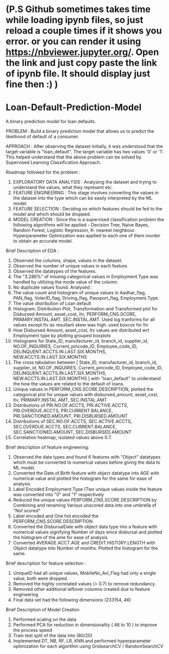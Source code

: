 # (P.S Github sometimes takes time while loading ipynb files, so just reload a couple times if it shows you error. or you can render it using https://nbviewer.jupyter.org/. Open the link and just copy paste the link of ipynb file. It should display just fine then :) )

# Loan-Default-Prediction-Model

A binary prediction model for loan defaults.

PROBLEM : Build a binary prediction model that allows us to predict the likelihood of default of a consumer.

APPROACH : After observing the dataset initially, it was understood that the target variable is "loan_default". The target variable has two values '0' or '1'. This helped understand that the above problem can be solved by Supervised Learning Classification Approach.


Roadmap followed for the problem :
1) EXPLORATORY DATA ANALYSIS : Analysing the dataset and trying to understand the values, what they represent etc.
2) FEATURE ENGINEERING : This stage involves converting the values in the dataset into the type which can be easily interpreted by the ML model.
3) FEATURE SELECTION : Deciding on which features should be fed to the model and which should be dropped.
4) MODEL CREATION : Since this is a supervised classification problem the following algorithms will be applied - Decision Tree, Naive Bayes, Random Forest, Logistic Regression, K- nearest neighbour. Hyperparameter Optimization was applied to each one of them inorder to obtain an accurate model.



Brief Description of EDA :
1) Observed the columns, shape, values in the dataset.
2) Observed the number of unique values in each feature.
3) Observed the datatypes of the features.
4) The "3.286%" of missing categorical values in Employment.Type was handled by utilizing the mode value of the column.
5) No duplicate values found.
Analysed :
1) The value count and histogram of unique values in Aadhar_flag, PAN_flag, VoterID_flag, Driving_flag, Passport_flag, Employment.Type.
2) The value distribution of Loan default
3) Histogram, Distribution Plot, Transformation and Transformed plot for Disbursed Amount, asset_cost, ltv, PERFORM_CNS.SCORE, PRIMARY.INSTAL.AMT, SEC.INSTAL.AMT. Used log tranforms for all values except ltv as resultant skew was high. used boxcox for ltv
4) How Disbursed Amount, asset_cost, ltv values are distributed wrt Employment type by plotting grouped boxplots
5) Histograms for State_ID, manufacturer_id, branch_id, supplier_id, NO.OF_INQUIRIES, Current_pincode_ID, Employee_code_ID, DELINQUENT.ACCTS.IN.LAST.SIX.MONTHS, NEW.ACCTS.IN.LAST.SIX.MONTHS
6) The cross tabulation between [ State_ID, manufacturer_id, branch_id, supplier_id, NO.OF_INQUIRIES, Current_pincode_ID, Employee_code_ID, DELINQUENT.ACCTS.IN.LAST.SIX.MONTHS, NEW.ACCTS.IN.LAST.SIX.MONTHS ] with "loan_default" to understand the how the values are related to the default of loans.
7) Unique values in PERFORM_CNS.SCORE.DESCRIPTION, plotted the categorical plot for unique values with disbursed_amount, asset_cost, ltv, PRIMARY.INSTAL.AMT, SEC.INSTAL.AMT
8) Distributions of PRI.NO.OF.ACCTS, PRI.ACTIVE.ACCTS, PRI.OVERDUE.ACCTS, PRI.CURRENT.BALANCE, PRI.SANCTIONED.AMOUNT, PRI.DISBURSED.AMOUNT
9) Distributions of SEC.NO.OF.ACCTS, SEC.ACTIVE.ACCTS, SEC.OVERDUE.ACCTS, SEC.CURRENT.BALANCE, SEC.SANCTIONED.AMOUNT, SEC.DISBURSED.AMOUNT
10) Correlation heatmap, isolated values above 0.7.

Brief description of feature engineering:
1) Observed the data types and found 6 features with "Object" datatypes which must be converted to numerical values before giving the data to ML model.
2) Converted the Date.of.Birth feature with object datatype into AGE with numerical value and plotted the histogram for the same for ease of analysis
3) Label Encoded Employment.Type (Two unique values inside the feature was converted into "0" and "1" respectively
4) Reduced the unique values PERFORM_CNS.SCORE.DESCRIPTION by Combining and renaming Various unscored data into one umbrella of "Not scored"
5) Label encoded and One hot encoded the PERFORM_CNS.SCORE.DESCRIPTION
6) Converted the DisbursalDate with object data type into a feature with numerical values signifying Number of days since disbursal and plotted the histogram of the ame for ease of analysis
7) Converted AVERAGE.ACCT.AGE and CREDIT.HISTORY.LENGTH with Object datatype into Number of months. Plotted the histogram for the same.

Brief description for feature selection :
1) UniqueID had all unique values, MobileNo_Avl_Flag had only a single value, both were dropped.
2) Removed the highly correlated values (> 0.7) to remove redundancy.
3) Removed other additional leftover columns created due to feature engineering
4) Final data set had the following dimensions (233154, 46)


Brief Description of Model Creation
1) Performed scaling on the data
2) Performed PCA for reduction in dimensionality ( 46 to 10 ) to improve the process speed
3) Train test split of the data into (80/20)
4) Implemented DT, NB, RF, LR, KNN and performed hyperparameter optimization for each algorithm using GridsearchCV / RandomSearchCV
